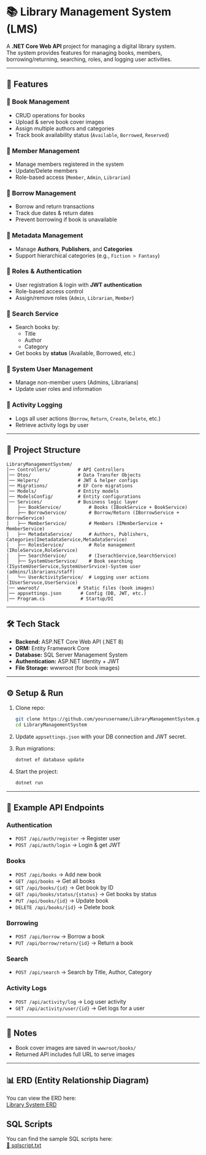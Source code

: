 # 📚 Library Management System (LMS)

A **.NET Core Web API** project for managing a digital library system.  
The system provides features for managing books, members, borrowing/returning, searching, roles, and logging user activities.

---

## 🚀 Features

### 🔹 Book Management
- CRUD operations for books
- Upload & serve book cover images
- Assign multiple authors and categories
- Track book availability status (`Available`, `Borrowed`, `Reserved`)

### 🔹 Member Management
- Manage members registered in the system
- Update/Delete members
- Role-based access (`Member`, `Admin`, `Librarian`)

### 🔹 Borrow Management
- Borrow and return transactions
- Track due dates & return dates
- Prevent borrowing if book is unavailable

### 🔹 Metadata Management
- Manage **Authors**, **Publishers**, and **Categories**
- Support hierarchical categories (e.g., `Fiction > Fantasy`)

### 🔹 Roles & Authentication
- User registration & login with **JWT authentication**
- Role-based access control
- Assign/remove roles (`Admin`, `Librarian`, `Member`)

### 🔹 Search Service
- Search books by:
  - Title
  - Author
  - Category
- Get books by **status** (Available, Borrowed, etc.)

### 🔹 System User Management
- Manage non-member users (Admins, Librarians)
- Update user roles and information

### 🔹 Activity Logging
- Logs all user actions (`Borrow`, `Return`, `Create`, `Delete`, etc.)
- Retrieve activity logs by user

---

## 📂 Project Structure

```
LibraryManagementSystem/
│── Controllers/          # API Controllers
│── Dtos/                 # Data Transfer Objects
│── Helpers/              # JWT & helper configs
│── Migrations/           # EF Core migrations
│── Models/               # Entity models
│── ModelsConfig/         # Entity configurations
│── Services/             # Business logic layer
│   ├── BookService/          # Books (IBookService + BookService)
│   ├── BorrowService/        # Borrow/Return (IBorrowService + BorrowService)
│   ├── MemberService/        # Members (IMemberService + MemberService)
│   ├── MetadataService/      # Authors, Publishers, Categories(ImetadataService,MetadataService)
│   ├── RolesService/         # Role management (IRoleService,RoleService)
│   ├── SearchService/        # (IserachService,SearchService)
│   ├── SystemUserService/    # Book searching (ISystemUserService,SystemUserSrvice)-System user (admins/librarians/staff)
│   └── UserActivityService/  # Logging user actions (IUserServuce,UserService)
│── wwwroot/              # Static files (book images)
│── appsettings.json       # Config (DB, JWT, etc.)
│── Program.cs             # Startup/DI
```

---

## 🛠️ Tech Stack

- **Backend:** ASP.NET Core Web API (.NET 8)
- **ORM:** Entity Framework Core
- **Database:** SQL Server Management System
- **Authentication:** ASP.NET Identity + JWT
- **File Storage:** wwwroot (for book images)

---

## ⚙️ Setup & Run

1. Clone repo:
   ```sh
   git clone https://github.com/yourusername/LibraryManagementSystem.git
   cd LibraryManagementSystem
   ```

2. Update `appsettings.json` with your DB connection and JWT secret.

3. Run migrations:
   ```sh
   dotnet ef database update
   ```

4. Start the project:
   ```sh
   dotnet run
   ```

---

## 📌 Example API Endpoints

### Authentication
- `POST /api/auth/register` → Register user
- `POST /api/auth/login` → Login & get JWT

### Books
- `POST /api/books` → Add new book
- `GET /api/books` → Get all books
- `GET /api/books/{id}` → Get book by ID
- `GET /api/books/status/{status}` → Get books by status
- `PUT /api/books/{id}` → Update book
- `DELETE /api/books/{id}` → Delete book

### Borrowing
- `POST /api/borrow` → Borrow a book
- `PUT /api/borrow/return/{id}` → Return a book

### Search
- `POST /api/search` → Search by Title, Author, Category

### Activity Logs
- `POST /api/activity/log` → Log user activity
- `GET /api/activity/user/{id}` → Get logs for a user

---

## 📸 Notes
- Book cover images are saved in `wwwroot/books/`  
- Returned API includes full URL to serve images

---
## 📊 ERD (Entity Relationship Diagram)

You can view the ERD here:  
[Library System ERD](https://dbdiagram.io/d/Library-System-68dcccbfd2b621e422b9246d)

## SQL Scripts

You can find the sample SQL scripts here:  
[📂 sqlscript.txt](./SQLScripts.txt)


